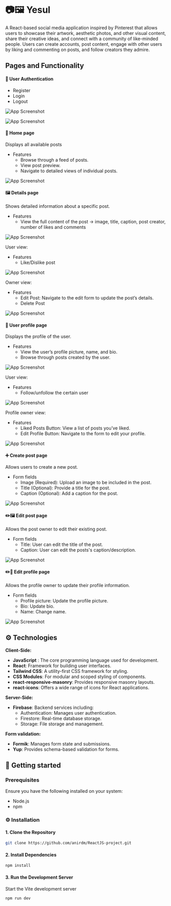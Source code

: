 
# 📷🖼 Yesul
A React-based social media application inspired by Pinterest that allows users to showcase their artwork, aesthetic photos, and other visual content, share their creative ideas, and connect with a community of like-minded people.  Users can create accounts, post content, engage with other users by liking and commenting on posts, and follow creators they admire.

## Pages and Functionality
 #### 🔐 User Authentication
 - Register
 - Login
 - Logout

 ![App Screenshot](https://via.placeholder.com/468x300?text=App+Screenshot+Here)

 ![App Screenshot](https://via.placeholder.com/468x300?text=App+Screenshot+Here)

 #### 🏡 Home page
 Displays all available posts
 - Features 
    - Browse through a feed of posts.
    - View post preview.
    - Navigate to detailed views of individual posts.

![App Screenshot](https://via.placeholder.com/468x300?text=App+Screenshot+Here)

 #### 🖼 Details page
 Shows detailed information about a specific post.
 - Features 
    - View the full content of the post -> image, title, caption, post creator, number of likes and comments

![App Screenshot](https://via.placeholder.com/468x300?text=App+Screenshot+Here)

User view: 
 - Features 
    - Like/Dislike post

![App Screenshot](https://via.placeholder.com/468x300?text=App+Screenshot+Here)

Owner view:
 - Features 
    - Edit Post: Navigate to the edit form to update the post’s details.
    - Delete Post

![App Screenshot](https://via.placeholder.com/468x300?text=App+Screenshot+Here)

 #### 👤 User profile page
Displays the profile of the user.

 - Features 
   - View the user’s profile picture, name, and bio.
   - Browse through posts created by the user.

![App Screenshot](https://via.placeholder.com/468x300?text=App+Screenshot+Here)  

User view:
- Features 
   - Follow/unfollow the certain user

![App Screenshot](https://via.placeholder.com/468x300?text=App+Screenshot+Here)  


Profile owner view:
- Features 
   - Liked Posts Button: View a list of posts you’ve liked.
   - Edit Profile Button: Navigate to the form to edit your profile.


![App Screenshot](https://via.placeholder.com/468x300?text=App+Screenshot+Here)

#### ➕ Create post page
Allows users to create a new post.

- Form fields 
  - Image (Required): Upload an image to be included in the post.
  - Title (Optional): Provide a title for the post.
  - Caption (Optional): Add a caption for the post.

![App Screenshot](https://via.placeholder.com/468x300?text=App+Screenshot+Here)


#### ✏️🖼 Edit post page
Allows the post owner to edit their existing post.

- Form fields
  - Title: User can edit the title of the post. 
  - Caption: User can edit the posts's caption/description.

![App Screenshot](https://via.placeholder.com/468x300?text=App+Screenshot+Here)

#### ✏️👤 Edit profile page
Allows the profile owner to update their profile information.

- Form fields
  - Profile picture: Update the profile picture.
  - Bio: Update bio.
  - Name: Change name.

![App Screenshot](https://via.placeholder.com/468x300?text=App+Screenshot+Here)


## ⚙️ Technologies

**Client-Side:** 
- **JavaScript** : The core programming language used for development.
- **React**: Framework for building user interfaces.
- **Tailwind CSS**: A utility-first CSS framework for styling.
- **CSS Modules**: For modular and scoped styling of components.
- **react-responsive-masonry**: Provides responsive masonry layouts.
- **react-icons**: Offers a wide range of icons for React applications.


**Server-Side:**
- **Firebase**: Backend services including:
    - Authentication: Manages user authentication.
    - Firestore: Real-time database storage.
    - Storage: File storage and management.


**Form validation:**
- **Formik**: Manages form state and submissions.
- **Yup**: Provides schema-based validation for forms.

## 🚀 Getting started

 ### Prerequisites
 Ensure you have the following installed on your system:
  - Node.js
  - npm 

 ### ⚙️ Installation

#### 1. Clone the Repository
```bash
git clone https://github.com/anirdm/ReactJS-project.git
```
    
#### 2. Install Dependencies

```bash
npm install
```

#### 3. Run the Development Server
Start the Vite development server
```bash
npm run dev
```
